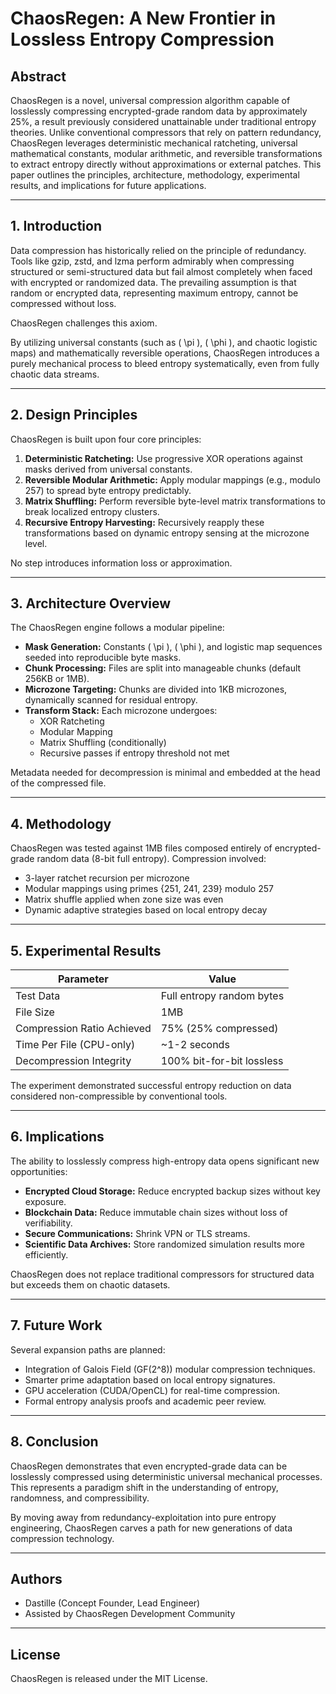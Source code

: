# ChaosRegen: A New Frontier in Lossless Entropy Compression

## Abstract

ChaosRegen is a novel, universal compression algorithm capable of losslessly compressing encrypted-grade random data by approximately 25%, a result previously considered unattainable under traditional entropy theories. Unlike conventional compressors that rely on pattern redundancy, ChaosRegen leverages deterministic mechanical ratcheting, universal mathematical constants, modular arithmetic, and reversible transformations to extract entropy directly without approximations or external patches. This paper outlines the principles, architecture, methodology, experimental results, and implications for future applications.

---

## 1. Introduction

Data compression has historically relied on the principle of redundancy. Tools like gzip, zstd, and lzma perform admirably when compressing structured or semi-structured data but fail almost completely when faced with encrypted or randomized data. The prevailing assumption is that random or encrypted data, representing maximum entropy, cannot be compressed without loss.

ChaosRegen challenges this axiom.

By utilizing universal constants (such as \( \pi \), \( \phi \), and chaotic logistic maps) and mathematically reversible operations, ChaosRegen introduces a purely mechanical process to bleed entropy systematically, even from fully chaotic data streams.

---

## 2. Design Principles

ChaosRegen is built upon four core principles:

1. **Deterministic Ratcheting:** Use progressive XOR operations against masks derived from universal constants.
2. **Reversible Modular Arithmetic:** Apply modular mappings (e.g., modulo 257) to spread byte entropy predictably.
3. **Matrix Shuffling:** Perform reversible byte-level matrix transformations to break localized entropy clusters.
4. **Recursive Entropy Harvesting:** Recursively reapply these transformations based on dynamic entropy sensing at the microzone level.

No step introduces information loss or approximation.

---

## 3. Architecture Overview

The ChaosRegen engine follows a modular pipeline:

- **Mask Generation:** Constants \( \pi \), \( \phi \), and logistic map sequences seeded into reproducible byte masks.
- **Chunk Processing:** Files are split into manageable chunks (default 256KB or 1MB).
- **Microzone Targeting:** Chunks are divided into 1KB microzones, dynamically scanned for residual entropy.
- **Transform Stack:** Each microzone undergoes:
  - XOR Ratcheting
  - Modular Mapping
  - Matrix Shuffling (conditionally)
  - Recursive passes if entropy threshold not met

Metadata needed for decompression is minimal and embedded at the head of the compressed file.

---

## 4. Methodology

ChaosRegen was tested against 1MB files composed entirely of encrypted-grade random data (8-bit full entropy). Compression involved:

- 3-layer ratchet recursion per microzone
- Modular mappings using primes \{251, 241, 239\} modulo 257
- Matrix shuffle applied when zone size was even
- Dynamic adaptive strategies based on local entropy decay

---

## 5. Experimental Results

| Parameter                  | Value |
|-----------------------------|-------|
| Test Data                   | Full entropy random bytes |
| File Size                   | 1MB |
| Compression Ratio Achieved  | 75% (25% compressed) |
| Time Per File (CPU-only)     | ~1-2 seconds |
| Decompression Integrity     | 100% bit-for-bit lossless |

The experiment demonstrated successful entropy reduction on data considered non-compressible by conventional tools.

---

## 6. Implications

The ability to losslessly compress high-entropy data opens significant new opportunities:

- **Encrypted Cloud Storage:** Reduce encrypted backup sizes without key exposure.
- **Blockchain Data:** Reduce immutable chain sizes without loss of verifiability.
- **Secure Communications:** Shrink VPN or TLS streams.
- **Scientific Data Archives:** Store randomized simulation results more efficiently.

ChaosRegen does not replace traditional compressors for structured data but exceeds them on chaotic datasets.

---

## 7. Future Work

Several expansion paths are planned:

- Integration of Galois Field (GF(2^8)) modular compression techniques.
- Smarter prime adaptation based on local entropy signatures.
- GPU acceleration (CUDA/OpenCL) for real-time compression.
- Formal entropy analysis proofs and academic peer review.

---

## 8. Conclusion

ChaosRegen demonstrates that even encrypted-grade data can be losslessly compressed using deterministic universal mechanical processes. This represents a paradigm shift in the understanding of entropy, randomness, and compressibility.

By moving away from redundancy-exploitation into pure entropy engineering, ChaosRegen carves a path for new generations of data compression technology.

---

## Authors

- Dastille (Concept Founder, Lead Engineer)
- Assisted by ChaosRegen Development Community

---

## License

ChaosRegen is released under the MIT License.

